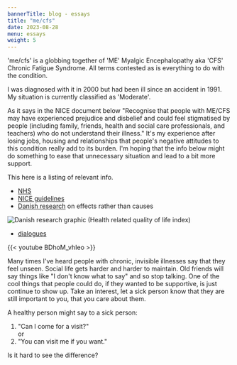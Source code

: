 ```yaml
---
bannerTitle: blog - essays
title: "me/cfs"
date: 2023-08-28
menu: essays
weight: 5
---
```


'me/cfs' is a globbing together of 'ME' Myalgic Encephalopathy aka 'CFS'
Chronic Fatigue Syndrome. All terms contested as is everything to do with the
condition.  

I was diagnosed with it in 2000 but had been ill since an accident in 1991. My
situation is currently classified as 'Moderate'.  

As it says in the NICE document below "Recognise that people with ME/CFS may
have experienced prejudice and disbelief and could feel stigmatised by people
(including family, friends, health and social care professionals, and teachers)
who do not understand their illness." It's my experience after losing jobs,
housing and relationships that people's negative attitudes to this condition
really add to its burden. I'm hoping that the info below might do something to
ease that unnecessary situation and lead to a bit more support. 

This here is a listing of relevant info.  

* [NHS](https://www.nhs.uk/conditions/chronic-fatigue-syndrome-cfs/)
* [NICE guidelines](https://www.nice.org.uk/guidance/ng206)
* [Danish research](https://pubmed.ncbi.nlm.nih.gov/26147503/) on effects rather than causes

![Danish research graphic](https://www.ncbi.nlm.nih.gov/pmc/articles/instance/4492975/bin/pone.0132421.g003.jpg)
(Health related quality of life index)

* [dialogues](https://www.dialogues-mecfs.co.uk/videos/)

{{< youtube BDhoM_vhIeo >}}

Many times I've heard people with chronic, invisible illnesses say that they
feel unseen. Social life gets harder and harder to maintain. Old friends will
say things like "I don't know what to say" and so stop talking. One of the cool
things that people could do, if they wanted to be supportive, is just continue
to show up. Take an interest, let a sick person know that they are still
important to you, that you care about them.  

A healthy person might say to a sick person:  
1. "Can I come for a visit?"  
or  
3. "You can visit me if you want."  
	 
Is it hard to see the difference?
